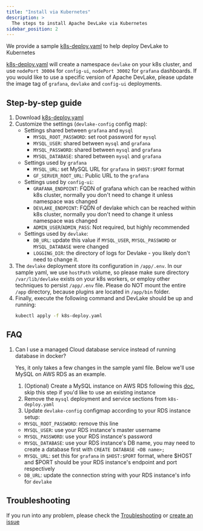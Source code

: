 ```yaml
---
title: "Install via Kubernetes"
description: >
  The steps to install Apache DevLake via Kubernetes
sidebar_position: 2
---
```


We provide a sample [k8s-deploy.yaml](https://github.com/apache/incubator-devlake/blob/main/deployment/k8s/k8s-deploy.yaml) to help deploy DevLake to Kubernetes

[k8s-deploy.yaml](https://github.com/apache/incubator-devlake/blob/main/deployment/k8s/k8s-deploy.yaml) will create a namespace `devlake` on your k8s cluster, and use `nodePort 30004` for `config-ui`,  `nodePort 30002` for `grafana` dashboards. If you would like to use a specific version of Apache DevLake, please update the image tag of `grafana`, `devlake` and `config-ui` deployments.

## Step-by-step guide

1. Download [k8s-deploy.yaml](https://github.com/apache/incubator-devlake/blob/main/deployment/k8s/k8s-deploy.yaml)
2. Customize the settings (`devlake-config` config map):
   - Settings shared between `grafana` and `mysql`
     * `MYSQL_ROOT_PASSWORD`: set root password for `mysql`
     * `MYSQL_USER`: shared between `mysql` and `grafana`
     * `MYSQL_PASSWORD`: shared between `mysql` and `grafana`
     * `MYSQL_DATABASE`: shared between `mysql` and `grafana`
   - Settings used by `grafana`
     * `MYSQL_URL`: set MySQL URL for `grafana` in `$HOST:$PORT` format
     * `GF_SERVER_ROOT_URL`: Public URL to the `grafana`
   - Settings used by `config-ui`:
     * `GRAFANA_ENDPOINT`: FQDN of grafana which can be reached within k8s cluster, normally you don't need to change it unless namespace was changed
     * `DEVLAKE_ENDPOINT`: FQDN of devlake which can be reached within k8s cluster, normally you don't need to change it unless namespace was changed
     * `ADMIN_USER`/`ADMIN_PASS`: Not required, but highly recommended
   - Settings used by `devlake`:
     * `DB_URL`: update this value if  `MYSQL_USER`, `MYSQL_PASSWORD` or `MYSQL_DATABASE` were changed
     * `LOGGING_DIR`: the directory of logs for Devlake - you likely don't need to change it.
3. The `devlake` deployment store its configuration in `/app/.env`. In our sample yaml, we use `hostPath` volume, so please make sure directory `/var/lib/devlake` exists on your k8s workers, or employ other techniques to persist `/app/.env` file. Please do NOT mount the entire `/app` directory, because plugins are located in `/app/bin` folder.
4. Finally, execute the following command and DevLake should be up and running:
   ```sh
   kubectl apply -f k8s-deploy.yaml
   ```


## FAQ

1. Can I use a managed Cloud database service instead of running database in docker?

   Yes, it only takes a few changes in the sample yaml file. Below we'll use MySQL on AWS RDS as an example.
   1. (Optional) Create a MySQL instance on AWS RDS following this [doc](https://docs.aws.amazon.com/AmazonRDS/latest/UserGuide/CHAP_GettingStarted.CreatingConnecting.MySQL.html), skip this step if you'd like to use an existing instance
   2. Remove the `mysql` deployment and service sections from `k8s-deploy.yaml`
   3. Update `devlake-config` configmap according to your RDS instance setup:
     * `MYSQL_ROOT_PASSWORD`: remove this line
     * `MYSQL_USER`: use your RDS instance's master username
     * `MYSQL_PASSWORD`: use your RDS instance's password
     * `MYSQL_DATABASE`: use your RDS instance's DB name, you may need to create a database first with `CREATE DATABASE <DB name>;`
     * `MYSQL_URL`: set this for `grafana` in `$HOST:$PORT` format, where $HOST and $PORT should be your RDS instance's endpoint and port respectively
     * `DB_URL`: update the connection string with your RDS instance's info for `devlake`


## Troubleshooting

If you run into any problem, please check the [Troubleshooting](/Troubleshooting/Installation.md) or [create an issue](https://github.com/apache/incubator-devlake/issues)

